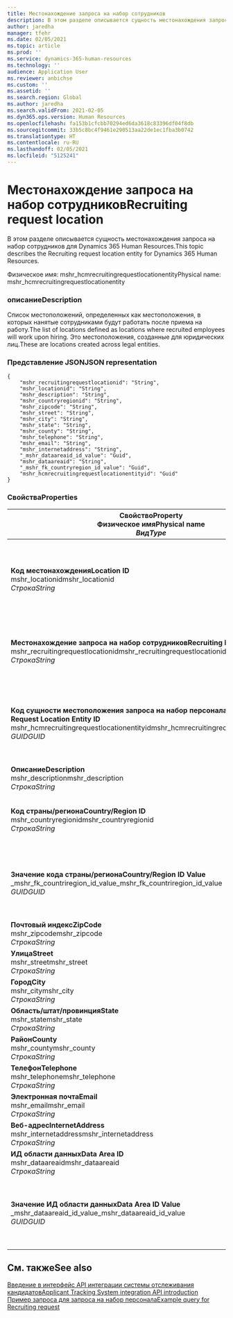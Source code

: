 ```yaml
---
title: Местонахождение запроса на набор сотрудников
description: В этом разделе описывается сущность местонахождения запроса на набор сотрудников для Dynamics 365 Human Resources.
author: jaredha
manager: tfehr
ms.date: 02/05/2021
ms.topic: article
ms.prod: ''
ms.service: dynamics-365-human-resources
ms.technology: ''
audience: Application User
ms.reviewer: anbichse
ms.custom: ''
ms.assetid: ''
ms.search.region: Global
ms.author: jaredha
ms.search.validFrom: 2021-02-05
ms.dyn365.ops.version: Human Resources
ms.openlocfilehash: fa153b1cfcbb70294ed6da3618c83396df04f8db
ms.sourcegitcommit: 33b5c8bc4f9461e290513aa22de1ec1fba3b0742
ms.translationtype: HT
ms.contentlocale: ru-RU
ms.lasthandoff: 02/05/2021
ms.locfileid: "5125241"
---
```

# <a name="recruiting-request-location"></a><span data-ttu-id="d23a8-103">Местонахождение запроса на набор сотрудников</span><span class="sxs-lookup"><span data-stu-id="d23a8-103">Recruiting request location</span></span>

<span data-ttu-id="d23a8-104">В этом разделе описывается сущность местонахождения запроса на набор сотрудников для Dynamics 365 Human Resources.</span><span class="sxs-lookup"><span data-stu-id="d23a8-104">This topic describes the Recruiting request location entity for Dynamics 365 Human Resources.</span></span>

<span data-ttu-id="d23a8-105">Физическое имя: mshr_hcmrecruitingrequestlocationentity</span><span class="sxs-lookup"><span data-stu-id="d23a8-105">Physical name: mshr_hcmrecruitingrequestlocationentity</span></span>

### <a name="description"></a><span data-ttu-id="d23a8-106">описание</span><span class="sxs-lookup"><span data-stu-id="d23a8-106">Description</span></span>

<span data-ttu-id="d23a8-107">Список местоположений, определенных как местоположения, в которых нанятые сотрудниками будут работать после приема на работу.</span><span class="sxs-lookup"><span data-stu-id="d23a8-107">The list of locations defined as locations where recruited employees will work upon hiring.</span></span> <span data-ttu-id="d23a8-108">Это местоположения, созданные для юридических лиц.</span><span class="sxs-lookup"><span data-stu-id="d23a8-108">These are locations created across legal entities.</span></span>

### <a name="json-representation"></a><span data-ttu-id="d23a8-109">Представление JSON</span><span class="sxs-lookup"><span data-stu-id="d23a8-109">JSON representation</span></span>

```
{
    "mshr_recruitingrequestlocationid": "String",
    "mshr_locationid": "String",
    "mshr_description": "String",
    "mshr_countryregionid": "String",
    "mshr_zipcode": "String",
    "mshr_street": "String",
    "mshr_city": "String",
    "mshr_state": "String",
    "mshr_county": "String",
    "mshr_telephone": "String",
    "mshr_email": "String",
    "mshr_internetaddress": "String",
    "_mshr_dataareaid_id_value": "Guid",
    "mshr_dataareaid": "String",
    "_mshr_fk_countryregion_id_value": "Guid",
    "mshr_hcmrecruitingrequestlocationentityid": "Guid"
}
```

### <a name="properties"></a><span data-ttu-id="d23a8-110">Свойства</span><span class="sxs-lookup"><span data-stu-id="d23a8-110">Properties</span></span>

| <span data-ttu-id="d23a8-111">Свойство</span><span class="sxs-lookup"><span data-stu-id="d23a8-111">Property</span></span><br><span data-ttu-id="d23a8-112">**Физическое имя**</span><span class="sxs-lookup"><span data-stu-id="d23a8-112">**Physical name**</span></span><br><span data-ttu-id="d23a8-113">**_Вид_**</span><span class="sxs-lookup"><span data-stu-id="d23a8-113">**_Type_**</span></span> | <span data-ttu-id="d23a8-114">Использование</span><span class="sxs-lookup"><span data-stu-id="d23a8-114">Use</span></span> | <span data-ttu-id="d23a8-115">описание</span><span class="sxs-lookup"><span data-stu-id="d23a8-115">Description</span></span> |
| --- | --- | --- |
| <span data-ttu-id="d23a8-116">**Код местонахождения**</span><span class="sxs-lookup"><span data-stu-id="d23a8-116">**Location ID**</span></span><br><span data-ttu-id="d23a8-117">mshr_locationid</span><span class="sxs-lookup"><span data-stu-id="d23a8-117">mshr_locationid</span></span><br><span data-ttu-id="d23a8-118">*Строка*</span><span class="sxs-lookup"><span data-stu-id="d23a8-118">*String*</span></span> | <span data-ttu-id="d23a8-119">Однократная запись</span><span class="sxs-lookup"><span data-stu-id="d23a8-119">Write-once</span></span><br><span data-ttu-id="d23a8-120">Требуется</span><span class="sxs-lookup"><span data-stu-id="d23a8-120">Required</span></span> | <span data-ttu-id="d23a8-121">Созданный системой идентификатор местоположения найма на работу, удобный для восприятия пользователем.</span><span class="sxs-lookup"><span data-stu-id="d23a8-121">The system-generated, user-readable identifier for the recruiting location.</span></span> |
| <span data-ttu-id="d23a8-122">**Местонахождение запроса на набор сотрудников**</span><span class="sxs-lookup"><span data-stu-id="d23a8-122">**Recruiting Request Location**</span></span><br><span data-ttu-id="d23a8-123">mshr_recruitingrequestlocationid</span><span class="sxs-lookup"><span data-stu-id="d23a8-123">mshr_recruitingrequestlocationid</span></span><br><span data-ttu-id="d23a8-124">*Строка*</span><span class="sxs-lookup"><span data-stu-id="d23a8-124">*String*</span></span> | <span data-ttu-id="d23a8-125">Однократная запись</span><span class="sxs-lookup"><span data-stu-id="d23a8-125">Write-once</span></span><br><span data-ttu-id="d23a8-126">Требуется</span><span class="sxs-lookup"><span data-stu-id="d23a8-126">Required</span></span> | <span data-ttu-id="d23a8-127">Определяемый пользователем уникальный идентификатор местоположения набора персонала.</span><span class="sxs-lookup"><span data-stu-id="d23a8-127">User-defined unique identifier for the recruiting location.</span></span> |
| <span data-ttu-id="d23a8-128">**Код сущности местоположения запроса на набор персонала**</span><span class="sxs-lookup"><span data-stu-id="d23a8-128">**Recruiting Request Location Entity ID**</span></span><br><span data-ttu-id="d23a8-129">mshr_hcmrecruitingrequestlocationentityid</span><span class="sxs-lookup"><span data-stu-id="d23a8-129">mshr_hcmrecruitingrequestlocationentityid</span></span><br><span data-ttu-id="d23a8-130">*GUID*</span><span class="sxs-lookup"><span data-stu-id="d23a8-130">*GUID*</span></span> | <span data-ttu-id="d23a8-131">Только для чтения</span><span class="sxs-lookup"><span data-stu-id="d23a8-131">Read-only</span></span><br><span data-ttu-id="d23a8-132">Требуется</span><span class="sxs-lookup"><span data-stu-id="d23a8-132">Required</span></span> | <span data-ttu-id="d23a8-133">Создаваемый системой уникальный идентификатор для записи местоположения запроса на набор сотрудников.</span><span class="sxs-lookup"><span data-stu-id="d23a8-133">System-generated unique identifier for the recruiting request location record.</span></span> |
| <span data-ttu-id="d23a8-134">**Описание**</span><span class="sxs-lookup"><span data-stu-id="d23a8-134">**Description**</span></span><br><span data-ttu-id="d23a8-135">mshr_description</span><span class="sxs-lookup"><span data-stu-id="d23a8-135">mshr_description</span></span><br><span data-ttu-id="d23a8-136">*Строка*</span><span class="sxs-lookup"><span data-stu-id="d23a8-136">*String*</span></span> | <span data-ttu-id="d23a8-137">Чтение/запись</span><span class="sxs-lookup"><span data-stu-id="d23a8-137">Read/write</span></span><br><span data-ttu-id="d23a8-138">Требуется</span><span class="sxs-lookup"><span data-stu-id="d23a8-138">Required</span></span> | <span data-ttu-id="d23a8-139">Описание местоположения.</span><span class="sxs-lookup"><span data-stu-id="d23a8-139">Description of the location.</span></span> |
| <span data-ttu-id="d23a8-140">**Код страны/региона**</span><span class="sxs-lookup"><span data-stu-id="d23a8-140">**Country/Region ID**</span></span><br><span data-ttu-id="d23a8-141">mshr_countryregionid</span><span class="sxs-lookup"><span data-stu-id="d23a8-141">mshr_countryregionid</span></span><br><span data-ttu-id="d23a8-142">*Строка*</span><span class="sxs-lookup"><span data-stu-id="d23a8-142">*String*</span></span> | <span data-ttu-id="d23a8-143">Только для чтения</span><span class="sxs-lookup"><span data-stu-id="d23a8-143">Read-only</span></span><br><span data-ttu-id="d23a8-144">Необязательный</span><span class="sxs-lookup"><span data-stu-id="d23a8-144">Optional</span></span> | <span data-ttu-id="d23a8-145">Указывает страну или регион, гражданином которой является кандидат.</span><span class="sxs-lookup"><span data-stu-id="d23a8-145">Specifies the country or region where the candidate has citizenship.</span></span> |
| <span data-ttu-id="d23a8-146">**Значение кода страны/региона**</span><span class="sxs-lookup"><span data-stu-id="d23a8-146">**Country/Region ID Value**</span></span><br><span data-ttu-id="d23a8-147">_mshr_fk_countriregion_id_value</span><span class="sxs-lookup"><span data-stu-id="d23a8-147">_mshr_fk_countriregion_id_value</span></span><br><span data-ttu-id="d23a8-148">*GUID*</span><span class="sxs-lookup"><span data-stu-id="d23a8-148">*GUID*</span></span> | <span data-ttu-id="d23a8-149">Только для чтения</span><span class="sxs-lookup"><span data-stu-id="d23a8-149">Read-only</span></span><br><span data-ttu-id="d23a8-150">Необязательный</span><span class="sxs-lookup"><span data-stu-id="d23a8-150">Optional</span></span><br><span data-ttu-id="d23a8-151">Внешний ключ: mshr_logisticaddresscountryregionentityid сущности mshr_logisticsaddresscountryregionentity</span><span class="sxs-lookup"><span data-stu-id="d23a8-151">Foreign key: mshr_logisticaddresscountryregionentityid of mshr_logisticsaddresscountryregionentity</span></span> | <span data-ttu-id="d23a8-152">Созданный системой уникальный идентификатор страны/региона адреса.</span><span class="sxs-lookup"><span data-stu-id="d23a8-152">System-generated unique identifier of the country/region of the address.</span></span> |
| <span data-ttu-id="d23a8-153">**Почтовый индекс**</span><span class="sxs-lookup"><span data-stu-id="d23a8-153">**ZipCode**</span></span><br><span data-ttu-id="d23a8-154">mshr_zipcode</span><span class="sxs-lookup"><span data-stu-id="d23a8-154">mshr_zipcode</span></span><br><span data-ttu-id="d23a8-155">*Строка*</span><span class="sxs-lookup"><span data-stu-id="d23a8-155">*String*</span></span> | <span data-ttu-id="d23a8-156">Только для чтения</span><span class="sxs-lookup"><span data-stu-id="d23a8-156">Read-only</span></span><br><span data-ttu-id="d23a8-157">Необязательный</span><span class="sxs-lookup"><span data-stu-id="d23a8-157">Optional</span></span> | <span data-ttu-id="d23a8-158">Почтовый индекс.</span><span class="sxs-lookup"><span data-stu-id="d23a8-158">Zip/postal code.</span></span> |
| <span data-ttu-id="d23a8-159">**Улица**</span><span class="sxs-lookup"><span data-stu-id="d23a8-159">**Street**</span></span><br><span data-ttu-id="d23a8-160">mshr_street</span><span class="sxs-lookup"><span data-stu-id="d23a8-160">mshr_street</span></span><br><span data-ttu-id="d23a8-161">*Строка*</span><span class="sxs-lookup"><span data-stu-id="d23a8-161">*String*</span></span> | <span data-ttu-id="d23a8-162">Только для чтения</span><span class="sxs-lookup"><span data-stu-id="d23a8-162">Read-only</span></span><br><span data-ttu-id="d23a8-163">Необязательный</span><span class="sxs-lookup"><span data-stu-id="d23a8-163">Optional</span></span> | <span data-ttu-id="d23a8-164">Улица в адресе.</span><span class="sxs-lookup"><span data-stu-id="d23a8-164">Street address.</span></span> |
| <span data-ttu-id="d23a8-165">**Город**</span><span class="sxs-lookup"><span data-stu-id="d23a8-165">**City**</span></span><br><span data-ttu-id="d23a8-166">mshr_city</span><span class="sxs-lookup"><span data-stu-id="d23a8-166">mshr_city</span></span><br><span data-ttu-id="d23a8-167">*Строка*</span><span class="sxs-lookup"><span data-stu-id="d23a8-167">*String*</span></span> | <span data-ttu-id="d23a8-168">Только для чтения</span><span class="sxs-lookup"><span data-stu-id="d23a8-168">Read-only</span></span><br><span data-ttu-id="d23a8-169">Необязательный</span><span class="sxs-lookup"><span data-stu-id="d23a8-169">Optional</span></span> | <span data-ttu-id="d23a8-170">Город.</span><span class="sxs-lookup"><span data-stu-id="d23a8-170">City.</span></span> |
| <span data-ttu-id="d23a8-171">**Область/штат/провинция**</span><span class="sxs-lookup"><span data-stu-id="d23a8-171">**State**</span></span><br><span data-ttu-id="d23a8-172">mshr_state</span><span class="sxs-lookup"><span data-stu-id="d23a8-172">mshr_state</span></span><br><span data-ttu-id="d23a8-173">*Строка*</span><span class="sxs-lookup"><span data-stu-id="d23a8-173">*String*</span></span> | <span data-ttu-id="d23a8-174">Только для чтения</span><span class="sxs-lookup"><span data-stu-id="d23a8-174">Read-only</span></span><br><span data-ttu-id="d23a8-175">Необязательный</span><span class="sxs-lookup"><span data-stu-id="d23a8-175">Optional</span></span> | <span data-ttu-id="d23a8-176">Область, республика, край, округ.</span><span class="sxs-lookup"><span data-stu-id="d23a8-176">State or province.</span></span> |
| <span data-ttu-id="d23a8-177">**Райoн**</span><span class="sxs-lookup"><span data-stu-id="d23a8-177">**County**</span></span><br><span data-ttu-id="d23a8-178">mshr_county</span><span class="sxs-lookup"><span data-stu-id="d23a8-178">mshr_county</span></span><br><span data-ttu-id="d23a8-179">*Строка*</span><span class="sxs-lookup"><span data-stu-id="d23a8-179">*String*</span></span> | <span data-ttu-id="d23a8-180">Только для чтения</span><span class="sxs-lookup"><span data-stu-id="d23a8-180">Read-only</span></span><br><span data-ttu-id="d23a8-181">Необязательный</span><span class="sxs-lookup"><span data-stu-id="d23a8-181">Optional</span></span> | <span data-ttu-id="d23a8-182">Райoн.</span><span class="sxs-lookup"><span data-stu-id="d23a8-182">County.</span></span> |
| <span data-ttu-id="d23a8-183">**Телефон**</span><span class="sxs-lookup"><span data-stu-id="d23a8-183">**Telephone**</span></span><br><span data-ttu-id="d23a8-184">mshr_telephone</span><span class="sxs-lookup"><span data-stu-id="d23a8-184">mshr_telephone</span></span><br><span data-ttu-id="d23a8-185">*Строка*</span><span class="sxs-lookup"><span data-stu-id="d23a8-185">*String*</span></span> | <span data-ttu-id="d23a8-186">Чтение/запись</span><span class="sxs-lookup"><span data-stu-id="d23a8-186">Read/write</span></span><br><span data-ttu-id="d23a8-187">Необязательный</span><span class="sxs-lookup"><span data-stu-id="d23a8-187">Optional</span></span> | <span data-ttu-id="d23a8-188">Номер телефона для местоположения.</span><span class="sxs-lookup"><span data-stu-id="d23a8-188">Telephone number for the location.</span></span> |
| <span data-ttu-id="d23a8-189">**Электронная почта**</span><span class="sxs-lookup"><span data-stu-id="d23a8-189">**Email**</span></span><br><span data-ttu-id="d23a8-190">mshr_email</span><span class="sxs-lookup"><span data-stu-id="d23a8-190">mshr_email</span></span><br><span data-ttu-id="d23a8-191">*Строка*</span><span class="sxs-lookup"><span data-stu-id="d23a8-191">*String*</span></span> | <span data-ttu-id="d23a8-192">Чтение/запись</span><span class="sxs-lookup"><span data-stu-id="d23a8-192">Read/write</span></span><br><span data-ttu-id="d23a8-193">Необязательный</span><span class="sxs-lookup"><span data-stu-id="d23a8-193">Optional</span></span> | <span data-ttu-id="d23a8-194">Адрес электронной почты.</span><span class="sxs-lookup"><span data-stu-id="d23a8-194">Email address.</span></span> |
| <span data-ttu-id="d23a8-195">**Веб-адрес**</span><span class="sxs-lookup"><span data-stu-id="d23a8-195">**InternetAddress**</span></span><br><span data-ttu-id="d23a8-196">mshr_internetaddress</span><span class="sxs-lookup"><span data-stu-id="d23a8-196">mshr_internetaddress</span></span><br><span data-ttu-id="d23a8-197">*Строка*</span><span class="sxs-lookup"><span data-stu-id="d23a8-197">*String*</span></span> | <span data-ttu-id="d23a8-198">Чтение/запись</span><span class="sxs-lookup"><span data-stu-id="d23a8-198">Read/write</span></span><br><span data-ttu-id="d23a8-199">Необязательный</span><span class="sxs-lookup"><span data-stu-id="d23a8-199">Optional</span></span> | <span data-ttu-id="d23a8-200">URL-адрес веб-сайта местоположения.</span><span class="sxs-lookup"><span data-stu-id="d23a8-200">URL for the location website.</span></span> |
| <span data-ttu-id="d23a8-201">**ИД области данных**</span><span class="sxs-lookup"><span data-stu-id="d23a8-201">**Data Area ID**</span></span><br><span data-ttu-id="d23a8-202">mshr_dataareaid</span><span class="sxs-lookup"><span data-stu-id="d23a8-202">mshr_dataareaid</span></span><br><span data-ttu-id="d23a8-203">*Строка*</span><span class="sxs-lookup"><span data-stu-id="d23a8-203">*String*</span></span> | <span data-ttu-id="d23a8-204">Чтение/запись</span><span class="sxs-lookup"><span data-stu-id="d23a8-204">Read/write</span></span><br><span data-ttu-id="d23a8-205">Необязательный</span><span class="sxs-lookup"><span data-stu-id="d23a8-205">Optional</span></span> | <span data-ttu-id="d23a8-206">Указывает юридическое лицо (компанию).</span><span class="sxs-lookup"><span data-stu-id="d23a8-206">Specifies the legal entity (company).</span></span> |
| <span data-ttu-id="d23a8-207">**Значение ИД области данных**</span><span class="sxs-lookup"><span data-stu-id="d23a8-207">**Data Area ID Value**</span></span><br><span data-ttu-id="d23a8-208">_mshr_dataareaid_id_value</span><span class="sxs-lookup"><span data-stu-id="d23a8-208">_mshr_dataareaid_id_value</span></span><br><span data-ttu-id="d23a8-209">*GUID*</span><span class="sxs-lookup"><span data-stu-id="d23a8-209">*GUID*</span></span> | <span data-ttu-id="d23a8-210">Только для чтения</span><span class="sxs-lookup"><span data-stu-id="d23a8-210">Read-only</span></span><br><span data-ttu-id="d23a8-211">Необязательный</span><span class="sxs-lookup"><span data-stu-id="d23a8-211">Optional</span></span><br><span data-ttu-id="d23a8-212">Внешний ключ: cdm_companyid сущности cdm_company</span><span class="sxs-lookup"><span data-stu-id="d23a8-212">Foreign key: cdm_companyid of cdm_company entity</span></span> | <span data-ttu-id="d23a8-213">Созданное системой значение GUID, идентифицирующее юридическое лицо (компанию).</span><span class="sxs-lookup"><span data-stu-id="d23a8-213">System-generated GUID value identifying the legal entity (company).</span></span> |

## <a name="see-also"></a><span data-ttu-id="d23a8-214">См. также</span><span class="sxs-lookup"><span data-stu-id="d23a8-214">See also</span></span>

[<span data-ttu-id="d23a8-215">Введение в интерфейс API интеграции системы отслеживания кандидатов</span><span class="sxs-lookup"><span data-stu-id="d23a8-215">Applicant Tracking System integration API introduction</span></span>](hr-admin-integration-ats-api-introduction.md)<br>
[<span data-ttu-id="d23a8-216">Пример запроса для запроса на набор персонала</span><span class="sxs-lookup"><span data-stu-id="d23a8-216">Example query for Recruiting request</span></span>](hr-admin-integration-ats-api-recruiting-request-example-query.md)

